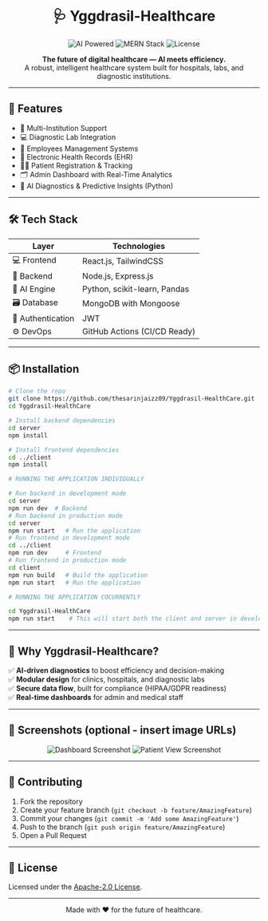 <h1 align="center">🩺 Yggdrasil-Healthcare</h1>

<p align="center">
  <img src="https://img.shields.io/badge/AI-Powered-blueviolet?style=for-the-badge&logo=python" alt="AI Powered"/>
  <img src="https://img.shields.io/badge/MERN%20Stack-Fullstack-green?style=for-the-badge&logo=react" alt="MERN Stack"/>
  <img src="https://img.shields.io/badge/License-Apache%202.0-orange?style=for-the-badge" alt="License"/>
</p>

<p align="center">
  <b>The future of digital healthcare — AI meets efficiency.</b><br/>
  A robust, intelligent healthcare system built for hospitals, labs, and diagnostic institutions.
</p>

---

## 🚀 Features

- 🏥 Multi-Institution Support
- 💻 Diagnostic Lab Integration
- 🤖 Employees Management Systems
- 📁 Electronic Health Records (EHR)
- 🧑‍⚕️ Patient Registration & Tracking
- 🗂️ Admin Dashboard with Real-Time Analytics
- 🤖 AI Diagnostics & Predictive Insights (Python)

---

## 🛠️ Tech Stack

| Layer             | Technologies |
|------------------|--------------|
| 💻 Frontend       | React.js, TailwindCSS |
| 🔧 Backend        | Node.js, Express.js |
| 🧠 AI Engine      | Python, scikit-learn, Pandas |
| 🗃️ Database       | MongoDB with Mongoose |
| 🔐 Authentication | JWT |
| ⚙️ DevOps         | GitHub Actions (CI/CD Ready) |

---

## 📦 Installation

```bash
# Clone the repo
git clone https://github.com/thesarinjaizz09/Yggdrasil-HealthCare.git
cd Yggdrasil-HealthCare

# Install backend dependencies
cd server
npm install

# Install frontend dependencies
cd ../client
npm install

# RUNNING THE APPLICATION INDIVIDUALLY

# Run backend in development mode
cd server
npm run dev  # Backend 
# Run backend in production mode
cd server
npm run start   # Run the application
# Run frontend in development mode
cd ../client
npm run dev     # Frontend
# Run frontend in production mode
cd client
npm run build   # Build the application
npm run start   # Run the application

# RUNNING THE APPLICATION COCURRENTLY

cd Yggdrasil-HealthCare
npm run start    # This will start both the client and server in development mode in a single terminal


```

---

## 🧠 Why Yggdrasil-Healthcare?

✅ **AI-driven diagnostics** to boost efficiency and decision-making  
✅ **Modular design** for clinics, hospitals, and diagnostic labs  
✅ **Secure data flow**, built for compliance (HIPAA/GDPR readiness)  
✅ **Real-time dashboards** for admin and medical staff

---

## 📸 Screenshots (optional - insert image URLs)

<p align="center">
  <img src="https://via.placeholder.com/800x400.png?text=Dashboard+Screenshot" alt="Dashboard Screenshot"/>
  <img src="https://via.placeholder.com/800x400.png?text=Patient+View+Screenshot" alt="Patient View Screenshot"/>
</p>

---

## 🤝 Contributing

1. Fork the repository  
2. Create your feature branch (`git checkout -b feature/AmazingFeature`)  
3. Commit your changes (`git commit -m 'Add some AmazingFeature'`)  
4. Push to the branch (`git push origin feature/AmazingFeature`)  
5. Open a Pull Request

---

## 📄 License

Licensed under the [Apache-2.0 License](LICENSE).

---

<p align="center">
  Made with ❤️ for the future of healthcare.
</p>